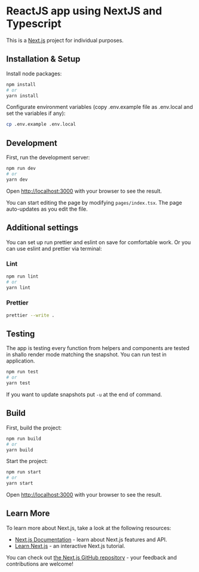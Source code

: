 # ReactJS app using NextJS and Typescript

This is a [Next.js](https://nextjs.org/) project for individual purposes.

## Installation & Setup

Install node packages:

```bash
npm install
# or
yarn install
```

Configurate environment variables (copy .env.example file as .env.local and set the variables if any):

```bash
cp .env.example .env.local
```

## Development

First, run the development server:

```bash
npm run dev
# or
yarn dev
```

Open [http://localhost:3000](http://localhost:3000) with your browser to see the result.

You can start editing the page by modifying `pages/index.tsx`. The page auto-updates as you edit the file.

## Additional settings

You can set up run prettier and eslint on save for comfortable work.
Or you can use eslint and prettier via terminal:

### Lint

```bash
npm run lint
# or
yarn lint
```

### Prettier

```bash
prettier --write .
```

## Testing

The app is testing every function from helpers and components are tested in shallo render mode matching the snapshot.
You can run test in application.

```bash
npm run test
# or
yarn test
```

If you want to update snapshots put ```-u``` at the end of command.

## Build

First, build the project:

```bash
npm run build
# or
yarn build
```

Start the project:

```bash
npm run start
# or
yarn start
```

Open [http://localhost:3000](http://localhost:3000) with your browser to see the result.

## Learn More

To learn more about Next.js, take a look at the following resources:

- [Next.js Documentation](https://nextjs.org/docs) - learn about Next.js features and API.
- [Learn Next.js](https://nextjs.org/learn) - an interactive Next.js tutorial.

You can check out [the Next.js GitHub repository](https://github.com/vercel/next.js/) - your feedback and contributions are welcome!

